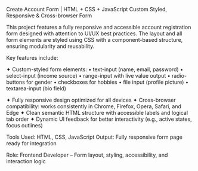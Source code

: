 Create Account Form | HTML + CSS + JavaScript
Custom Styled, Responsive & Cross-browser Form

This project features a fully responsive and accessible account registration form designed with attention to UI/UX best practices. The layout and all form elements are styled using CSS with a component-based structure, ensuring modularity and reusability.

Key features include:

✦ Custom-styled form elements:
• text-input (name, email, password)
• select-input (income source)
• range-input with live value output
• radio-buttons for gender
• checkboxes for hobbies
• file input (profile picture)
• textarea-input (bio field)

✦ Fully responsive design optimized for all devices
✦ Cross-browser compatibility: works consistently in Chrome, Firefox, Opera, Safari, and Edge
✦ Clean semantic HTML structure with accessible labels and logical tab order
✦ Dynamic UI feedback for better interactivity (e.g., active states, focus outlines)

Tools Used: HTML, CSS, JavaScript
Output: Fully responsive form page ready for integration

Role: Frontend Developer – Form layout, styling, accessibility, and interaction logic
